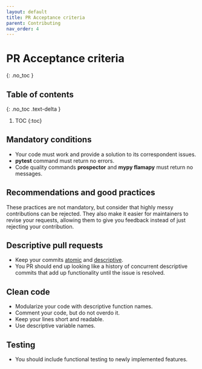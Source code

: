 ```yaml
---
layout: default
title: PR Acceptance criteria
parent: Contributing
nav_order: 4
---
```


# PR Acceptance criteria
{: .no_toc }

## Table of contents
{: .no_toc .text-delta }

1. TOC
{:toc}

## Mandatory conditions

* Your code must work and provide a solution to its correspondent issues.
* **pytest** command must return no errors.
* Code quality commands **prospector** and **mypy flamapy** must return no messages.

## Recommendations and good practices

These practices are not mandatory, but consider that highly messy contributions can be rejected. They also make it easier for maintainers to revise your requests, allowing them to give you feedback instead of just rejecting your contribution.

## Descriptive pull requests

* Keep your commits [atomic](#atomic-commits) and [descriptive](#descriptive-commit-messages).
* You PR should end up looking like a history of concurrent descriptive commits that add up functionality until the issue is resolved.

## Clean code

* Modularize your code with descriptive function names.
* Comment your code, but do not overdo it.
* Keep your lines short and readable.
* Use descriptive variable names.

## Testing

* You should include functional testing to newly implemented features.
